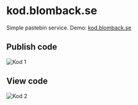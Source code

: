 # kod.blomback.se
Simple pastebin service.
Demo: [kod.blomback.se](http://kod.blomback.se)

## Publish code
![Kod 1](http://kod.blomback.se/images/kod1.png)

## View code
![Kod 2](http://kod.blomback.se/images/kod2.png)
